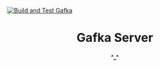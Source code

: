 [![Build and Test Gafka](https://github.com/zikwall/gafka-server/workflows/build/badge.svg)](https://github.com/zikwall/gafka-server/actions)

<div align="center">
  <h1>Gafka Server</h1>
  <h4>^_^</h4>
</div>